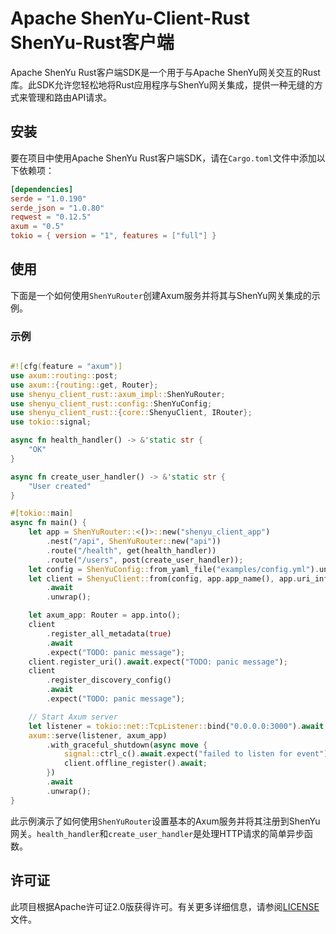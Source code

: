# Apache ShenYu-Client-Rust ShenYu-Rust客户端

Apache ShenYu Rust客户端SDK是一个用于与Apache ShenYu网关交互的Rust库。此SDK允许您轻松地将Rust应用程序与ShenYu网关集成，提供一种无缝的方式来管理和路由API请求。

## 安装

要在项目中使用Apache ShenYu Rust客户端SDK，请在`Cargo.toml`文件中添加以下依赖项：

```toml
[dependencies]
serde = "1.0.190"
serde_json = "1.0.80"
reqwest = "0.12.5"
axum = "0.5"
tokio = { version = "1", features = ["full"] }
```

## 使用

下面是一个如何使用`ShenYuRouter`创建Axum服务并将其与ShenYu网关集成的示例。

### 示例

```rust

#![cfg(feature = "axum")]
use axum::routing::post;
use axum::{routing::get, Router};
use shenyu_client_rust::axum_impl::ShenYuRouter;
use shenyu_client_rust::config::ShenYuConfig;
use shenyu_client_rust::{core::ShenyuClient, IRouter};
use tokio::signal;

async fn health_handler() -> &'static str {
    "OK"
}

async fn create_user_handler() -> &'static str {
    "User created"
}

#[tokio::main]
async fn main() {
    let app = ShenYuRouter::<()>::new("shenyu_client_app")
        .nest("/api", ShenYuRouter::new("api"))
        .route("/health", get(health_handler))
        .route("/users", post(create_user_handler));
    let config = ShenYuConfig::from_yaml_file("examples/config.yml").unwrap();
    let client = ShenyuClient::from(config, app.app_name(), app.uri_infos(), 9527)
        .await
        .unwrap();

    let axum_app: Router = app.into();
    client
        .register_all_metadata(true)
        .await
        .expect("TODO: panic message");
    client.register_uri().await.expect("TODO: panic message");
    client
        .register_discovery_config()
        .await
        .expect("TODO: panic message");

    // Start Axum server
    let listener = tokio::net::TcpListener::bind("0.0.0.0:3000").await.unwrap();
    axum::serve(listener, axum_app)
        .with_graceful_shutdown(async move {
            signal::ctrl_c().await.expect("failed to listen for event");
            client.offline_register().await;
        })
        .await
        .unwrap();
}

```

此示例演示了如何使用`ShenYuRouter`设置基本的Axum服务并将其注册到ShenYu网关。`health_handler`和`create_user_handler`是处理HTTP请求的简单异步函数。

## 许可证

此项目根据Apache许可证2.0版获得许可。有关更多详细信息，请参阅[LICENSE](LICENSE)文件。